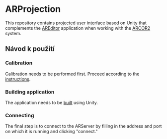 # ARProjection
This repository contains projected user interface based on Unity that complements the [AREditor](https://github.com/robofit/arcor2_areditor) application when working with the [ARCOR2](https://github.com/robofit/arcor2) system.

## Návod k použití
### Calibration
Calibration needs to be performed first. Proceed according to the [instructions](https://github.com/krupica/ARProjection/tree/main/Calibration).

### Building application
The application needs to be [built](https://docs.unity3d.com/Manual/PublishingBuilds.html) using Unity. 

### Connecting
The final step is to connect to the ARServer by filling in the address and port on which it is running and clicking "connect."